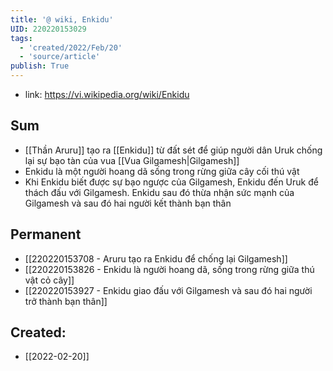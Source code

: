 ```yaml
---
title: '@ wiki, Enkidu'
UID: 220220153029
tags:
  - 'created/2022/Feb/20'
  - 'source/article'
publish: True
---
```

- link: https://vi.wikipedia.org/wiki/Enkidu

## Sum
- [[Thần Aruru]] tạo ra [[Enkidu]] từ đất sét để giúp người dân Uruk chống lại sự bạo tàn của vua [[Vua Gilgamesh|Gilgamesh]]
- Enkidu là một người hoang dã sống trong rừng giữa cây cối thú vật
- Khi Enkidu biết được sự bạo ngược của Gilgamesh, Enkidu đến Uruk để thách đấu với Gilgamesh. Enkidu sau đó thừa nhận sức mạnh của Gilgamesh và sau đó hai người kết thành bạn thân

## Permanent
- [[220220153708 - Aruru tạo ra Enkidu để chống lại Gilgamesh]]
- [[220220153826 - Enkidu là người hoang dã, sống trong rừng giữa thú vật cỏ cây]]
- [[220220153927 - Enkidu giao đấu với Gilgamesh và sau đó hai người trở thành bạn thân]]


## Created:
- [[2022-02-20]]
